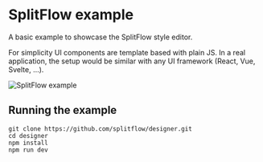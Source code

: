 # SplitFlow example

A basic example to showcase the SplitFlow style editor.

For simplicity UI components are template based with plain JS. In a real application, the setup would be similar with any UI framework (React, Vue, Svelte, ...).

![SplitFlow example](https://github.com/splitflow/splitflow/blob/master/public/example.png?raw=true)

## Running the example

```
git clone https://github.com/splitflow/designer.git
cd designer
npm install
npm run dev
```